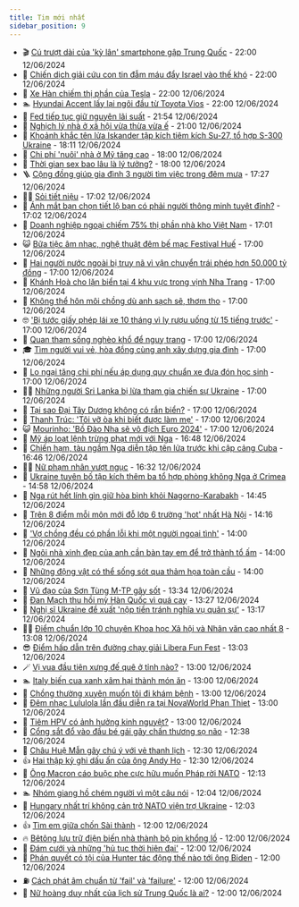 ```yaml
---
title: Tim mới nhất
sidebar_position: 9
---
```


<!-- vnexpress-tin-moi-nhat:START -->
- 🎬 [Cú trượt dài của &#39;kỳ lân&#39; smartphone gập Trung Quốc](https://vnexpress.net/cu-truot-dai-cua-ky-lan-smartphone-gap-trung-quoc-4757046.html) - 22:00 12/06/2024
- 🐎 [Chiến dịch giải cứu con tin đẫm máu đẩy Israel vào thế khó](https://vnexpress.net/chien-dich-giai-cuu-con-tin-dam-mau-day-israel-vao-the-kho-4757032.html) - 22:00 12/06/2024
- 🦍 [Xe Hàn chiếm thị phần của Tesla](https://vnexpress.net/xe-han-chiem-thi-phan-cua-tesla-4757039.html) - 22:00 12/06/2024
- 🏊 [Hyundai Accent lấy lại ngôi đầu từ Toyota Vios](https://vnexpress.net/hyundai-accent-lay-lai-ngoi-dau-tu-toyota-vios-4757436.html) - 22:00 12/06/2024
- 🎊 [Fed tiếp tục giữ nguyên lãi suất](https://vnexpress.net/fed-tiep-tuc-giu-nguyen-lai-suat-4757645.html) - 21:54 12/06/2024
- 🎃 [Nghịch lý nhà ở xã hội vừa thừa vừa ế](https://vnexpress.net/nghich-ly-nha-o-xa-hoi-vua-thua-vua-e-4757636.html) - 21:00 12/06/2024
- 🧰 [Khoảnh khắc tên lửa Iskander tập kích tiêm kích Su-27, tổ hợp S-300 Ukraine](https://vnexpress.net/khoanh-khac-ten-lua-iskander-tap-kich-tiem-kich-su-27-to-hop-s-300-ukraine-4757641.html) - 18:11 12/06/2024
- 🔭 [Chi phí &#39;nuôi&#39; nhà ở Mỹ tăng cao](https://vnexpress.net/chi-phi-nuoi-nha-o-my-tang-cao-4757561.html) - 18:00 12/06/2024
- 🫶 [Thời gian sex bao lâu là lý tưởng?](https://vnexpress.net/thoi-gian-sex-bao-lau-la-ly-tuong-4756211.html) - 18:00 12/06/2024
- 🪜 [Cộng đồng giúp gia đình 3 người tìm việc trong đêm mưa](https://vnexpress.net/cong-dong-giup-gia-dinh-3-nguoi-tim-viec-trong-dem-mua-4757571.html) - 17:27 12/06/2024
- 👨‍🏫 [Sỏi tiết niệu](https://vnexpress.net/soi-tiet-nieu-4757291.html) - 17:02 12/06/2024
- 🎊 [Ánh mắt bạn chọn tiết lộ bạn có phải người thông minh tuyệt đỉnh?](https://vnexpress.net/anh-mat-ban-chon-tiet-lo-ban-co-phai-nguoi-thong-minh-tuyet-dinh-4757111.html) - 17:02 12/06/2024
- 🎊 [Doanh nghiệp ngoại chiếm 75% thị phần nhà kho Việt Nam](https://vnexpress.net/doanh-nghiep-ngoai-chiem-75-thi-phan-nha-kho-viet-nam-4757593.html) - 17:01 12/06/2024
- 😺 [Bữa tiệc âm nhạc, nghệ thuật đêm bế mạc Festival Huế](https://vnexpress.net/bua-tiec-am-nhac-nghe-thuat-dem-be-mac-festival-hue-4757629.html) - 17:00 12/06/2024
- 🐘 [Hai người nước ngoài bị truy nã vì vận chuyển trái phép hơn 50.000 tỷ đồng](https://vnexpress.net/hai-nguoi-nuoc-ngoai-bi-truy-na-vi-van-chuyen-trai-phep-hon-50-000-ty-dong-4757591.html) - 17:00 12/06/2024
- 🌁 [Khánh Hoà cho lặn biển tại 4 khu vực trong vịnh Nha Trang](https://vnexpress.net/khanh-hoa-cho-lan-bien-tai-4-khu-vuc-trong-vinh-nha-trang-4757576.html) - 17:00 12/06/2024
- 🐲 [Không thể hôn môi chồng dù anh sạch sẽ, thơm tho](https://vnexpress.net/khong-the-hon-moi-chong-du-anh-sach-se-thom-tho-4757569.html) - 17:00 12/06/2024
- 🤓 [&#39;Bị tước giấy phép lái xe 10 tháng vì ly rượu uống từ 15 tiếng trước&#39;](https://vnexpress.net/bi-tuoc-giay-phep-lai-xe-10-thang-vi-ly-ruou-uong-tu-15-tieng-truoc-4757566.html) - 17:00 12/06/2024
- 💪 [Quan tham sống nghèo khổ để nguỵ trang](https://vnexpress.net/qquan-tham-song-ngheo-kho-de-nguy-trang-4757546.html) - 17:00 12/06/2024
- 🎓 [Tìm người vui vẻ, hòa đồng cùng anh xây dựng gia đình](https://vnexpress.net/tim-nguoi-vui-ve-hoa-dong-cung-anh-xay-dung-gia-dinh-4757478.html) - 17:00 12/06/2024
- 🫣 [Lo ngại tăng chi phí nếu áp dụng quy chuẩn xe đưa đón học sinh](https://vnexpress.net/lo-ngai-tang-chi-phi-neu-ap-dung-quy-chuan-xe-dua-don-hoc-sinh-4757332.html) - 17:00 12/06/2024
- 🧑‍💻 [Những người Sri Lanka bị lừa tham gia chiến sự Ukraine](https://vnexpress.net/nhung-nguoi-sri-lanka-bi-lua-tham-gia-chien-su-ukraine-4757012.html) - 17:00 12/06/2024
- 🐲 [Tại sao Đại Tây Dương không có rắn biển?](https://vnexpress.net/tai-sao-dai-tay-duong-khong-co-ran-bien-4756587.html) - 17:00 12/06/2024
- 🌝 [Thanh Trúc: &#39;Tôi vỡ òa khi biết được làm mẹ&#39;](https://vnexpress.net/thanh-truc-toi-vo-oa-khi-biet-duoc-lam-me-4756261.html) - 17:00 12/06/2024
- 😺 [Mourinho: &#39;Bồ Đào Nha sẽ vô địch Euro 2024&#39;](https://vnexpress.net/mourinho-bo-dao-nha-se-vo-dich-euro-2024-4757612.html) - 17:00 12/06/2024
- 🐎 [Mỹ áp loạt lệnh trừng phạt mới với Nga](https://vnexpress.net/my-ap-loat-lenh-trung-phat-moi-voi-nga-4757632.html) - 16:48 12/06/2024
- 🎡 [Chiến hạm, tàu ngầm Nga diễn tập tên lửa trước khi cập cảng Cuba](https://vnexpress.net/chien-ham-tau-ngam-nga-dien-tap-ten-lua-truoc-khi-cap-cang-cuba-4757633.html) - 16:46 12/06/2024
- 👨‍🏫 [Nữ phạm nhân vượt ngục](https://vnexpress.net/nu-pham-nhan-vuot-nguc-4757628.html) - 16:32 12/06/2024
- 🦆 [Ukraine tuyên bố tập kích thêm ba tổ hợp phòng không Nga ở Crimea](https://vnexpress.net/ukraine-tuyen-bo-tap-kich-them-ba-to-hop-phong-khong-nga-o-crimea-4757621.html) - 14:58 12/06/2024
- 🚦 [Nga rút hết lính gìn giữ hòa bình khỏi Nagorno-Karabakh](https://vnexpress.net/nga-rut-het-linh-gin-giu-hoa-binh-khoi-nagorno-karabakh-4757619.html) - 14:45 12/06/2024
- 💫 [Trên 8 điểm mỗi môn mới đỗ lớp 6 trường &#39;hot&#39; nhất Hà Nội](https://vnexpress.net/tren-8-diem-moi-mon-moi-do-lop-6-truong-hot-nhat-ha-noi-4757617.html) - 14:16 12/06/2024
- 🎉 [&#39;Vợ chồng đều có phần lỗi khi một người ngoại tình&#39;](https://vnexpress.net/vo-chong-deu-co-phan-loi-khi-mot-nguoi-ngoai-tinh-4757547.html) - 14:00 12/06/2024
- 🌋 [Ngôi nhà xinh đẹp của anh cần bàn tay em để trở thành tổ ấm](https://vnexpress.net/ngoi-nha-xinh-dep-cua-anh-can-ban-tay-em-de-tro-thanh-to-am-4757480.html) - 14:00 12/06/2024
- 🤖 [Những động vật có thể sống sót qua thảm họa toàn cầu](https://vnexpress.net/nhung-dong-vat-co-the-song-sot-qua-tham-hoa-toan-cau-4757243.html) - 14:00 12/06/2024
- 🦏 [Vũ đạo của Sơn Tùng M-TP gây sốt](https://vnexpress.net/vu-dao-cua-son-tung-m-tp-gay-sot-4756990.html) - 13:34 12/06/2024
- 🦩 [Đan Mạch thu hồi mỳ Hàn Quốc vì quá cay](https://vnexpress.net/dan-mach-thu-hoi-my-han-quoc-vi-qua-cay-4757610.html) - 13:27 12/06/2024
- 👺 [Nghị sĩ Ukraine đề xuất &#39;nộp tiền tránh nghĩa vụ quân sự&#39;](https://vnexpress.net/nghi-si-ukraine-de-xuat-nop-tien-tranh-nghia-vu-quan-su-4757608.html) - 13:17 12/06/2024
- 🧑‍🏫 [Điểm chuẩn lớp 10 chuyên Khoa học Xã hội và Nhân văn cao nhất 8](https://vnexpress.net/diem-chuan-lop-10-chuyen-khoa-hoc-xa-hoi-va-nhan-van-cao-nhat-8-4757613.html) - 13:08 12/06/2024
- 😎 [Điểm hấp dẫn trên đường chạy giải Libera Fun Fest](https://vnexpress.net/diem-hap-dan-tren-duong-chay-giai-libera-fun-fest-4754448.html) - 13:03 12/06/2024
- 🪄 [Vị vua đầu tiên xưng đế quê ở tỉnh nào?](https://vnexpress.net/vi-vua-dau-tien-xung-de-que-o-tinh-nao-4757550.html) - 13:00 12/06/2024
- 🏊 [Italy biến cua xanh xâm hại thành món ăn](https://vnexpress.net/italy-bien-cua-xanh-xam-hai-thanh-mon-an-4757276.html) - 13:00 12/06/2024
- 💃 [Chồng thường xuyên muốn tôi đi khám bệnh](https://vnexpress.net/chong-thuong-xuyen-muon-toi-di-kham-benh-4757488.html) - 13:00 12/06/2024
- 🦆 [Đêm nhạc Lululola lần đầu diễn ra tại NovaWorld Phan Thiet](https://vnexpress.net/dem-nhac-lululola-lan-dau-dien-ra-tai-novaworld-phan-thiet-4757611.html) - 13:00 12/06/2024
- 🎊 [Tiêm HPV có ảnh hưởng kinh nguyệt?](https://vnexpress.net/tiem-hpv-co-anh-huong-kinh-nguyet-4757553.html) - 13:00 12/06/2024
- 👺 [Cổng sắt đổ vào đầu bé gái gây chấn thương sọ não](https://vnexpress.net/cong-sat-do-vao-dau-be-gai-gay-chan-thuong-so-nao-4757602.html) - 12:38 12/06/2024
- 🎡 [Châu Huệ Mẫn gây chú ý với vẻ thanh lịch](https://vnexpress.net/chau-hue-man-gay-chu-y-voi-ve-thanh-lich-4757556.html) - 12:30 12/06/2024
- 👍 [Hai thập kỷ ghi dấu ấn của ông Andy Ho](https://vnexpress.net/hai-thap-ky-ghi-dau-an-cua-ong-andy-ho-4757509.html) - 12:30 12/06/2024
- 🐎 [Ông Macron cáo buộc phe cực hữu muốn Pháp rời NATO](https://vnexpress.net/ong-macron-cao-buoc-phe-cuc-huu-muon-phap-roi-nato-4757595.html) - 12:13 12/06/2024
- 🏊 [Nhóm giang hồ chém người vì một câu nói](https://vnexpress.net/nhom-giang-ho-chem-nguoi-vi-mot-cau-noi-4757560.html) - 12:04 12/06/2024
- 🦩 [Hungary nhất trí không cản trở NATO viện trợ Ukraine](https://vnexpress.net/hungary-nhat-tri-khong-can-tro-nato-vien-tro-ukraine-4757596.html) - 12:03 12/06/2024
- 👍 [Tìm em giữa chốn Sài thành](https://vnexpress.net/tim-em-giua-chon-sai-thanh-4757483.html) - 12:00 12/06/2024
- 🔥 [Bêtông lưu trữ điện biến nhà thành bộ pin khổng lồ](https://vnexpress.net/betong-luu-tru-dien-bien-nha-thanh-bo-pin-khong-lo-4757253.html) - 12:00 12/06/2024
- 💄 [Đám cưới và những &#39;hủ tục thời hiện đại&#39;](https://vnexpress.net/dam-cuoi-va-nhung-hu-tuc-thoi-hien-dai-4757249.html) - 12:00 12/06/2024
- 🤡 [Phán quyết có tội của Hunter tác động thế nào tới ông Biden](https://vnexpress.net/phan-quyet-co-toi-cua-hunter-tac-dong-the-nao-toi-ong-biden-4757245.html) - 12:00 12/06/2024
- ⛽️ [Cách phát âm chuẩn từ &#39;fail&#39; và &#39;failure&#39;](https://vnexpress.net/cach-phat-am-chuan-tu-fail-va-failure-4757605.html) - 12:00 12/06/2024
- 🚀 [Nữ hoàng duy nhất của lịch sử Trung Quốc là ai?](https://vnexpress.net/nu-hoang-duy-nhat-cua-lich-su-trung-quoc-la-ai-4757019.html) - 12:00 12/06/2024<!-- vnexpress-tin-moi-nhat:END -->
